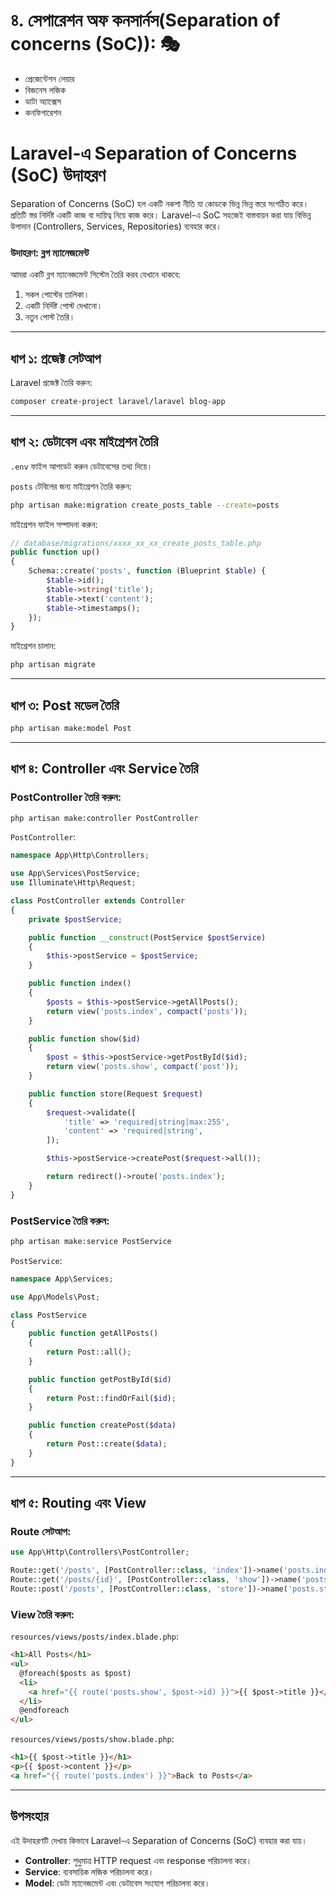 # ৪. সেপারেশন অফ কনসার্নস(Separation of concerns (SoC)): 🎭

- প্রেজেন্টেশন লেয়ার
- বিজনেস লজিক
- ডাটা অ্যাক্সেস
- কনফিগারেশন

# Laravel-এ Separation of Concerns (SoC) উদাহরণ

Separation of Concerns (SoC) হল একটি নকশা নীতি যা কোডকে ভিন্ন ভিন্ন স্তরে সংগঠিত করে। প্রতিটি স্তর নির্দিষ্ট একটি কাজ বা দায়িত্ব নিয়ে কাজ করে। Laravel-এ SoC সহজেই বাস্তবায়ন করা যায় বিভিন্ন উপাদান (Controllers, Services, Repositories) ব্যবহার করে।

### উদাহরণ: ব্লগ ম্যানেজমেন্ট

আমরা একটি ব্লগ ম্যানেজমেন্ট সিস্টেম তৈরি করব যেখানে থাকবে:

1. সকল পোস্টের তালিকা।
2. একটি নির্দিষ্ট পোস্ট দেখানো।
3. নতুন পোস্ট তৈরি।

---

## ধাপ ১: প্রজেক্ট সেটআপ

Laravel প্রজেক্ট তৈরি করুন:

```bash
composer create-project laravel/laravel blog-app
```

---

## ধাপ ২: ডেটাবেস এবং মাইগ্রেশন তৈরি

`.env` ফাইল আপডেট করুন ডেটাবেসের তথ্য দিয়ে।

`posts` টেবিলের জন্য মাইগ্রেশন তৈরি করুন:

```bash
php artisan make:migration create_posts_table --create=posts
```

মাইগ্রেশন ফাইল সম্পাদনা করুন:

```php
// database/migrations/xxxx_xx_xx_create_posts_table.php
public function up()
{
    Schema::create('posts', function (Blueprint $table) {
        $table->id();
        $table->string('title');
        $table->text('content');
        $table->timestamps();
    });
}
```

মাইগ্রেশন চালান:

```bash
php artisan migrate
```

---

## ধাপ ৩: Post মডেল তৈরি

```bash
php artisan make:model Post
```

---

## ধাপ ৪: Controller এবং Service তৈরি

### PostController তৈরি করুন:

```bash
php artisan make:controller PostController
```

`PostController`:

```php
namespace App\Http\Controllers;

use App\Services\PostService;
use Illuminate\Http\Request;

class PostController extends Controller
{
    private $postService;

    public function __construct(PostService $postService)
    {
        $this->postService = $postService;
    }

    public function index()
    {
        $posts = $this->postService->getAllPosts();
        return view('posts.index', compact('posts'));
    }

    public function show($id)
    {
        $post = $this->postService->getPostById($id);
        return view('posts.show', compact('post'));
    }

    public function store(Request $request)
    {
        $request->validate([
            'title' => 'required|string|max:255',
            'content' => 'required|string',
        ]);

        $this->postService->createPost($request->all());

        return redirect()->route('posts.index');
    }
}
```

### PostService তৈরি করুন:

```bash
php artisan make:service PostService
```

`PostService`:

```php
namespace App\Services;

use App\Models\Post;

class PostService
{
    public function getAllPosts()
    {
        return Post::all();
    }

    public function getPostById($id)
    {
        return Post::findOrFail($id);
    }

    public function createPost($data)
    {
        return Post::create($data);
    }
}
```

---

## ধাপ ৫: Routing এবং View

### Route সেটআপ:

```php
use App\Http\Controllers\PostController;

Route::get('/posts', [PostController::class, 'index'])->name('posts.index');
Route::get('/posts/{id}', [PostController::class, 'show'])->name('posts.show');
Route::post('/posts', [PostController::class, 'store'])->name('posts.store');
```

### View তৈরি করুন:

`resources/views/posts/index.blade.php`:

```html
<h1>All Posts</h1>
<ul>
  @foreach($posts as $post)
  <li>
    <a href="{{ route('posts.show', $post->id) }}">{{ $post->title }}</a>
  </li>
  @endforeach
</ul>
```

`resources/views/posts/show.blade.php`:

```html
<h1>{{ $post->title }}</h1>
<p>{{ $post->content }}</p>
<a href="{{ route('posts.index') }}">Back to Posts</a>
```

---

## উপসংহার

এই উদাহরণটি দেখায় কিভাবে Laravel-এ Separation of Concerns (SoC) ব্যবহার করা যায়।

- **Controller**: শুধুমাত্র HTTP request এবং response পরিচালনা করে।
- **Service**: ব্যবসায়িক লজিক পরিচালনা করে।
- **Model**: ডেটা ম্যানেজমেন্ট এবং ডেটাবেস সংযোগ পরিচালনা করে।
